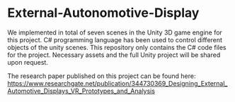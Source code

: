 # External-Autonomotive-Display
We implemented in total of seven scenes in the Unity 3D game engine for this project. C# programming language has been used to control different objects of the unity scenes. This repository only contains the C# code files for the project. Necessary assets and the full Unity project will be shared upon request.

The research paper published on this project can be found here: https://www.researchgate.net/publication/344730369_Designing_External_Automotive_Displays_VR_Prototypes_and_Analysis
